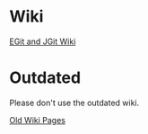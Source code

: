# Wiki #

[EGit and JGit Wiki](http://wiki.eclipse.org/EGit)

# Outdated #

Please don't use the outdated wiki.

[Old Wiki Pages](http://code.google.com/p/egit/w/list)